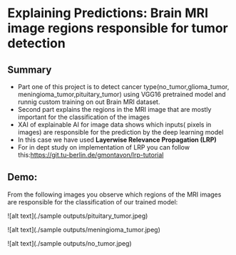 # Explaining Predictions: Brain MRI image regions responsible for tumor detection
## Summary
- Part one of this project is to detect cancer type(no_tumor,glioma_tumor, meningioma_tumor,pituitary_tumor)
 using VGG16 pretrained model and runnig custom training on out Brain MRI dataset.
- Second part explains the regions in the MRI image that are mostly important for the classification of the images
- XAI of explainable AI for image data shows which inputs( pixels in images) are responsible for the prediction by the deep learning model
- In this case we have used **Layerwise Relevance Propagation (LRP)**
- For in dept study on implementation of LRP you can follow this:https://git.tu-berlin.de/gmontavon/lrp-tutorial


## Demo:
From the following images you observe which regions of the MRI images are responsible for the classification of our trained model:

![alt text](./sample outputs/pituitary_tumor.jpeg)

![alt text](./sample outputs/meningioma_tumor.jpeg)

![alt text](./sample outputs/no_tumor.jpeg)


